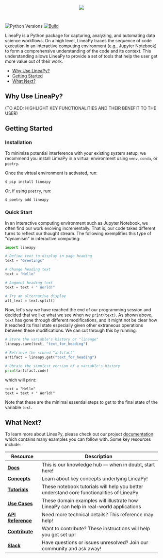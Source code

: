 <p align="center">
    <a href="https://linea.ai/">
      <img src="https://linea.ai/banner-wide-negative.png">
    </a>
</p>
<br />

![Python Versions](https://img.shields.io/badge/Python--versions-3.7%20%7C%203.8%20%7C%203.9-brightgreen)
[![Build](https://github.com/LineaLabs/lineapy/actions/workflows/python-app.yml/badge.svg)](https://github.com/LineaLabs/lineapy/actions/workflows/python-app.yml)

LineaPy is a Python package for capturing, analyzing, and automating data science workflows.
On a high level, LineaPy traces the sequence of code execution in an interactive computing
environment (e.g., Jupyter Notebook) to form a comprehensive understanding of the code and
its context. This understanding allows LineaPy to provide a set of tools that help the user
get more value out of their work.

- [Why Use LineaPy?](#why-use-lineapy)
- [Getting Started](#getting-started)
- [What Next?](#what-next)

## Why Use LineaPy?

(TO ADD: HIGHLIGHT KEY FUNCTIONALITIES AND THEIR BENEFIT TO THE USER)

## Getting Started

### Installation

To minimize potential interference with your existing system setup, we recommend
you install LineaPy in a virtual environment using ``venv``, ``conda``, or ``poetry``.

Once the virtual environment is activated, run:

```bash
$ pip install lineapy
```

Or, if using ``poetry``, run:

```bash
$ poetry add lineapy
```

### Quick Start

In an interactive computing environment such as Jupyter Notebook, we often find our work
evolving incrementally. That is, our code takes different turns to reflect our thought stream.
The following exemplifies this type of "dynamism" in interactive computing:

```python
import lineapy

# Define text to display in page heading
text = "Greetings"

# Change heading text
text = "Hello"

# Augment heading text
text = text + " World!"

# Try an alternative display
alt_text = text.split()
```

Now, let's say we have reached the end of our programming session and decided that we like
what we see when we ``print(text)``. As shown above, ``text`` has gone through different
modifications, and it might not be clear how it reached its final state especially given other
extraneous operations between these modifications. We can cut through this by running:

```python
# Store the variable's history or "lineage"
lineapy.save(text, "text_for_heading")

# Retrieve the stored "artifact"
artifact = lineapy.get("text_for_heading")

# Obtain the simplest version of a variable's history
print(artifact.code)
```

which will print:

```
text = "Hello"
text = text + " World!"
```

Note that these are the minimal essential steps to get to the final state of the variable ``text``.

## What Next?

To learn more about LineaPy, please check out our project [documentation](https://lineapy.org/docs)
which contains many examples you can follow with. Some key resources include:

| Resource | Description |
| ------------- | - |
| **[Docs]** | This is our knowledge hub &mdash; when in doubt, start here! |
| **[Concepts]** | Learn about key concepts underlying LineaPy! |
| **[Tutorials]** | These notebook tutorials will help you better understand core functionalities of LineaPy |
| **[Use Cases]** | These domain examples will illustrate how LineaPy can help in real-world applications |
| **[API Reference]** | Need more technical details? This reference may help! |
| **[Contribute]** | Want to contribute? These instructions will help you get set up! |
| **[Slack]** | Have questions or issues unresolved? Join our community and ask away! |

[Docs]: https://lineapy.org/docs
[Concepts]: https://lineapy.org/docs/fundamentals/concepts.html
[Tutorials]: https://github.com/LineaLabs/lineapy/tree/main/examples/tutorials
[Use Cases]: https://github.com/LineaLabs/lineapy/tree/main/examples/use-cases
[API Reference]: https://lineapy.org/docs/references/api_reference.html
[Contribute]: https://lineapy.org/docs/references/development.html
[Slack]: https://lineacommunity.slack.com
